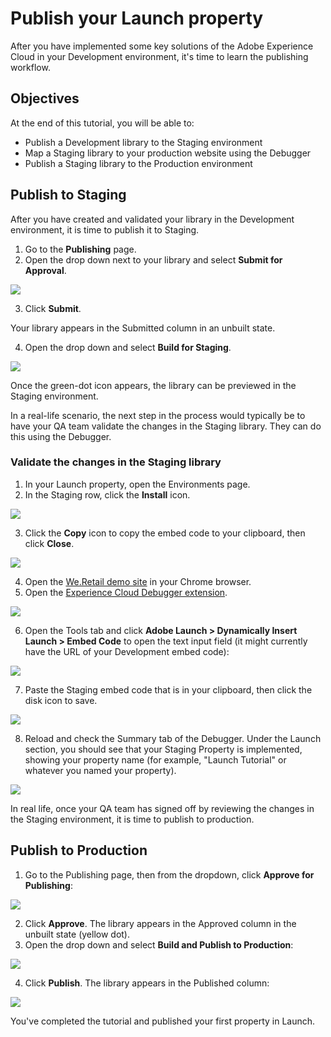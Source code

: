 # Publish your Launch property

After you have implemented some key solutions of the Adobe Experience Cloud in your Development environment, it's time to learn the publishing workflow.

## Objectives

At the end of this tutorial, you will be able to:

* Publish a Development library to the Staging environment
* Map a Staging library to your production website using the Debugger
* Publish a Staging library to the Production environment

## Publish to Staging

After you have created and validated your library in the Development environment, it is time to publish it to Staging.

1. Go to the **Publishing** page.
2. Open the drop down next to your library and select **Submit for Approval**.

  ![](../.gitbook/assets/publishing-submitforapproval.png)

3. Click **Submit**.

  Your library appears in the Submitted column in an unbuilt state.

4. Open the drop down and select **Build for Staging**.

  ![](../.gitbook/assets/publishing-buildforstaging.png)

Once the green-dot icon appears, the library can be previewed in the Staging environment.

In a real-life scenario, the next step in the process would typically be to have your QA team validate the changes in the Staging library. They can do this using the Debugger.

###  Validate the changes in the Staging library

1. In your Launch property, open the Environments page.
2. In the Staging row, click the **Install** icon.

  ![](../.gitbook/assets/publishing-getstagingcode.png)

3. Click the **Copy** icon to copy the embed code to your clipboard, then click **Close**.

  ![](../.gitbook/assets/publishing-copystagingcode.png)

4. Open the [We.Retail demo site](https://aem.enablementadobe.com/content/we-retail/us/en.html) in your Chrome browser.
5. Open the [Experience Cloud Debugger extension](https://chrome.google.com/webstore/detail/adobe-experience-cloud-de/ocdmogmohccmeicdhlhhgepeaijenapj).

  ![](../.gitbook/assets/switchenvironments-opendebugger.png)

6. Open the Tools tab and click **Adobe Launch &gt; Dynamically Insert Launch &gt; Embed Code** to open the text input field \(it might currently have the URL of your Development embed code\):

  ![](../.gitbook/assets/switchenvironments-debugger-editembedcode%20%281%29.png)

7. Paste the Staging embed code that is in your clipboard, then click the disk icon to save.

![](../.gitbook/assets/switchenvironments-debugger-save%20%281%29.png)

8. Reload and check the Summary tab of the Debugger.  Under the Launch section, you should see that your Staging Property is implemented, showing your property name \(for example, "Launch Tutorial" or whatever you named your property\).

  ![](../.gitbook/assets/publishing-debugger-staging.png)

In real life, once your QA team has signed off by reviewing the changes in the Staging environment, it is time to publish to production.

## Publish to Production

1. Go to the Publishing page, then from the dropdown, click **Approve for Publishing**:

  ![](../.gitbook/assets/publishing-approveforpublishing.png)

2. Click **Approve**. The library appears in the Approved column in the unbuilt state \(yellow dot\).
3. Open the drop down and select **Build and Publish to Production**:

  ![](../.gitbook/assets/publishing-buildandpublishtoproduction.png)

4. Click **Publish**. The library appears in the Published column:

  ![](../.gitbook/assets/publishing-published.png)

You've completed the tutorial and published your first property in Launch.
